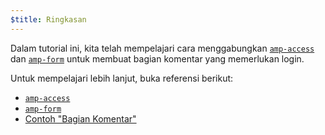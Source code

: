 ```yaml
---
$title: Ringkasan
---
```


Dalam tutorial ini, kita telah mempelajari cara menggabungkan [`amp-access`](../../../../documentation/components/reference/amp-access.md) dan [`amp-form`](../../../../documentation/components/reference/amp-form.md) untuk membuat bagian komentar yang memerlukan login.

Untuk mempelajari lebih lanjut, buka referensi berikut:

- [`amp-access`](../../../../documentation/components/reference/amp-access.md)
- [`amp-form`](../../../../documentation/components/reference/amp-form.md)
- [Contoh "Bagian Komentar"](../../../../documentation/examples/documentation/Comment_Section.html)
